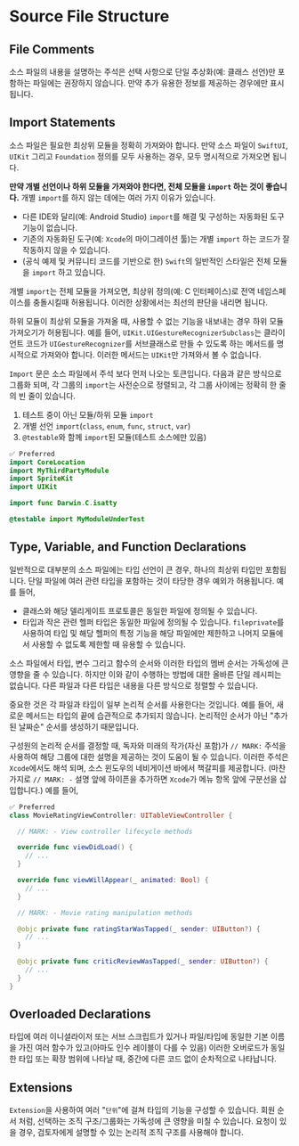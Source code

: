 # Source File Structure

## File Comments
소스 파일의 내용을 설명하는 주석은 선택 사항으로 단일 추상화(예: 클래스 선언)만 포함하는 파일에는 권장하지 않습니다. 
만약 추가 유용한 정보를 제공하는 경우에만 표시됩니다.

## Import Statements
소스 파일은 필요한 최상위 모듈을 정확히 가져와야 합니다.
만약 소스 파일이 `SwiftUI`, `UIKit` 그리고 `Foundation` 정의를 모두 사용하는 경우, 모두 명시적으로 가져오면 됩니다.

**만약 개별 선언이나 하위 모듈을 가져와야 한다면, 전체 모듈을 `import` 하는 것이 좋습니다.**
개별 `import`를 하지 않는 데에는 여러 가지 이유가 있습니다.
- 다른 IDE와 달리(예: Android Studio) `import`를 해결 및 구성하는 자동화된 도구 기능이 없습니다.
- 기존의 자동화된 도구(예: `Xcode`의 마이그레이션 툴)는 개별 `import` 하는 코드가 잘 작동하지 않을 수 있습니다.
- (공식 예제 및 커뮤니티 코드를 기반으로 한) `Swift`의 일반적인 스타일은 전체 모듈을 `import` 하고 있습니다.

개별 `import`는 전체 모듈을 가져오면, 최상위 정의(예: C 인터페이스)로 전역 네임스페이스를 충돌시킬때 허용됩니다. 이러한 상황에서는 최선의 판단을 내리면 됩니다.

하위 모듈이 최상위 모듈을 가져올 때, 사용할 수 없는 기능을 내보내는 경우 하위 모듈 가져오기가 허용됩니다. 
예를 들어, `UIKit.UIGestureRecognizerSubclass`는 클라이언트 코드가 `UIGestureRecognizer`를 서브클래스로 만들 수 있도록 하는 메서드를 명시적으로 가져와야 합니다. 이러한 메서드는 `UIKit`만 가져와서 볼 수 없습니다.

`Import` 문은 소스 파일에서 주석 보다 먼저 나오는 토큰입니다. 
다음과 같은 방식으로 그룹화 되며, 각 그룹의 `import`는 사전순으로 정렬되고, 각 그룹 사이에는 정확히 한 줄의 빈 줄이 있습니다.
1. 테스트 중이 아닌 모듈/하위 모듈 `import`
2. 개별 선언 `import`(`class`, `enum`, `func`, `struct`, `var`)
3. `@testable`와 함께 `import`된 모듈(테스트 소스에만 있음)

```swift
✅ Preferred
import CoreLocation
import MyThirdPartyModule
import SpriteKit
import UIKit

import func Darwin.C.isatty

@testable import MyModuleUnderTest
```

## Type, Variable, and Function Declarations
일반적으로 대부분의 소스 파일에는 타입 선언이 큰 경우, 하나의 최상위 타입만 포함됩니다. 
단일 파일에 여러 관련 타입을 포함하는 것이 타당한 경우 예외가 허용됩니다. 예를 들어,
- 클래스와 해당 델리게이트 프로토콜은 동일한 파일에 정의될 수 있습니다.
- 타입과 작은 관련 헬퍼 타입은 동일한 파일에 정의될 수 있습니다. `fileprivate`를 사용하여 타입 및 해당 헬퍼의 특정 기능을 해당 파일에만 제한하고 나머지 모듈에서 사용할 수 없도록 제한할 때 유용할 수 있습니다.

소스 파일에서 타입, 변수 그리고 함수의 순서와 이러한 타입의 멤버 순서는 가독성에 큰 영향을 줄 수 있습니다. 
하지만 이와 같이 수행하는 방법에 대한 올바른 단일 레시피는 없습니다. 다른 파일과 다른 타입은 내용을 다른 방식으로 정렬할 수 있습니다.

중요한 것은 각 파일과 타입이 일부 논리적 순서를 사용한다는 것입니다. 
예를 들어, 새로운 메서드는 타입의 끝에 습관적으로 추가되지 않습니다. 논리적인 순서가 아닌 "추가된 날짜순" 순서를 생성하기 때문입니다.

구성원의 논리적 순서를 결정할 때, 독자와 미래의 작가(자신 포함)가 `// MARK:` 주석을 사용하여 해당 그룹에 대한 설명을 제공하는 것이 도움이 될 수 있습니다. 
이러한 주석은 `Xcode`에서도 해석 되며, 소스 윈도우의 네비게이션 바에서 책갈피를 제공합니다. 
(마찬가지로 `// MARK: -` 설명 앞에 하이픈을 추가하면 `Xcode`가 메뉴 항목 앞에 구분선을 삽입합니다.) 예를 들어,
```swift
✅ Preferred
class MovieRatingViewController: UITableViewController {

  // MARK: - View controller lifecycle methods

  override func viewDidLoad() {
    // ...
  }

  override func viewWillAppear(_ animated: Bool) {
    // ...
  }

  // MARK: - Movie rating manipulation methods

  @objc private func ratingStarWasTapped(_ sender: UIButton?) {
    // ...
  }

  @objc private func criticReviewWasTapped(_ sender: UIButton?) {
    // ...
  }
}
```

## Overloaded Declarations
타입에 여러 이니셜라이저 또는 서브 스크립트가 있거나 파일/타입에 동일한 기본 이름을 가진 여러 함수가 있고(아마도 인수 레이블이 다를 수 있음) 
이러한 오버로드가 동일한 타입 또는 확장 범위에 나타날 때, 중간에 다른 코드 없이 순차적으로 나타납니다.

## Extensions
`Extension`을 사용하여 여러 "`단위`"에 걸쳐 타입의 기능을 구성할 수 있습니다. 
회원 순서 처럼, 선택하는 조직 구조/그룹화는 가독성에 큰 영향을 미칠 수 있습니다. 요청이 있을 경우, 검토자에게 설명할 수 있는 논리적 조직 구조를 사용해야 합니다.
